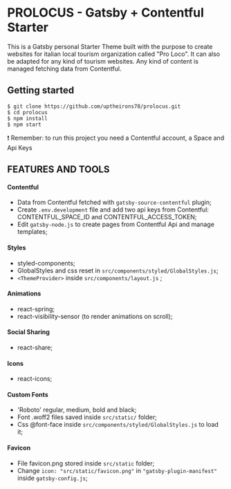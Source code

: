# PROLOCUS - Gatsby + Contentful Starter

This is a Gatsby personal Starter Theme built with the purpose to create websites for italian local tourism organization called "Pro Loco".
It can also be adapted for any kind of tourism websites.
Any kind of content is managed fetching data from Contentful.

## Getting started
```
$ git clone https://github.com/uptheirons78/prolocus.git
$ cd prolocus
$ npm install
$ npm start
```
❗ Remember: to run this project you need a Contentful account, a Space and Api Keys

## FEATURES AND TOOLS

#### Contentful
* Data from Contentful fetched with `gatsby-source-contentful` plugin;
* Create `.env.development` file and add two api keys from Contentful: CONTENTFUL_SPACE_ID and CONTENTFUL_ACCESS_TOKEN;
* Edit `gatsby-node.js` to create pages from Contentful Api and manage templates;

#### Styles
* styled-components;
* GlobalStyles and css reset in `src/components/styled/GlobalStyles.js`;
* `<ThemeProvider>` inside `src/components/layout.js` ;

#### Animations
* react-spring;
* react-visibility-sensor (to render animations on scroll);

#### Social Sharing
* react-share;

#### Icons
* react-icons;

#### Custom Fonts
* 'Roboto' regular, medium, bold and black;
* Font .woff2 files saved inside `src/static/` folder;
* Css @font-face inside `src/components/styled/GlobalStyles.js` to load it;

#### Favicon
* File favicon.png stored inside `src/static` folder;
* Change `icon: "src/static/favicon.png"` in `"gatsby-plugin-manifest"` inside `gatsby-config.js`;